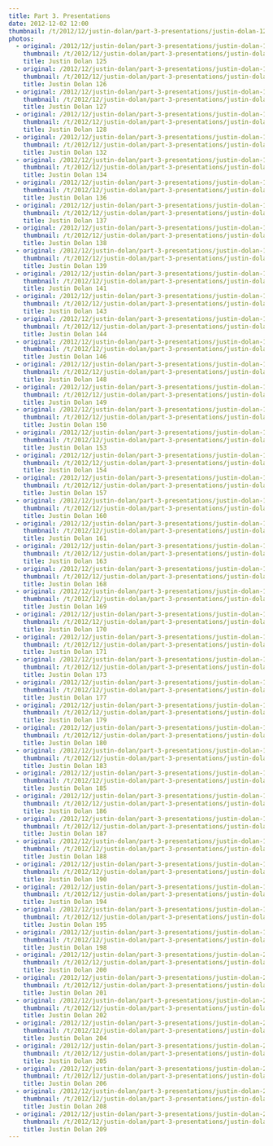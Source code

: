 ```yaml
---
title: Part 3. Presentations
date: 2012-12-02 12:00
thumbnail: /t/2012/12/justin-dolan/part-3-presentations/justin-dolan-125.jpg
photos:
  - original: /2012/12/justin-dolan/part-3-presentations/justin-dolan-125.jpg
    thumbnail: /t/2012/12/justin-dolan/part-3-presentations/justin-dolan-125.jpg
    title: Justin Dolan 125
  - original: /2012/12/justin-dolan/part-3-presentations/justin-dolan-126.jpg
    thumbnail: /t/2012/12/justin-dolan/part-3-presentations/justin-dolan-126.jpg
    title: Justin Dolan 126
  - original: /2012/12/justin-dolan/part-3-presentations/justin-dolan-127.jpg
    thumbnail: /t/2012/12/justin-dolan/part-3-presentations/justin-dolan-127.jpg
    title: Justin Dolan 127
  - original: /2012/12/justin-dolan/part-3-presentations/justin-dolan-128.jpg
    thumbnail: /t/2012/12/justin-dolan/part-3-presentations/justin-dolan-128.jpg
    title: Justin Dolan 128
  - original: /2012/12/justin-dolan/part-3-presentations/justin-dolan-132.jpg
    thumbnail: /t/2012/12/justin-dolan/part-3-presentations/justin-dolan-132.jpg
    title: Justin Dolan 132
  - original: /2012/12/justin-dolan/part-3-presentations/justin-dolan-134.jpg
    thumbnail: /t/2012/12/justin-dolan/part-3-presentations/justin-dolan-134.jpg
    title: Justin Dolan 134
  - original: /2012/12/justin-dolan/part-3-presentations/justin-dolan-136.jpg
    thumbnail: /t/2012/12/justin-dolan/part-3-presentations/justin-dolan-136.jpg
    title: Justin Dolan 136
  - original: /2012/12/justin-dolan/part-3-presentations/justin-dolan-137.jpg
    thumbnail: /t/2012/12/justin-dolan/part-3-presentations/justin-dolan-137.jpg
    title: Justin Dolan 137
  - original: /2012/12/justin-dolan/part-3-presentations/justin-dolan-138.jpg
    thumbnail: /t/2012/12/justin-dolan/part-3-presentations/justin-dolan-138.jpg
    title: Justin Dolan 138
  - original: /2012/12/justin-dolan/part-3-presentations/justin-dolan-139.jpg
    thumbnail: /t/2012/12/justin-dolan/part-3-presentations/justin-dolan-139.jpg
    title: Justin Dolan 139
  - original: /2012/12/justin-dolan/part-3-presentations/justin-dolan-141.jpg
    thumbnail: /t/2012/12/justin-dolan/part-3-presentations/justin-dolan-141.jpg
    title: Justin Dolan 141
  - original: /2012/12/justin-dolan/part-3-presentations/justin-dolan-143.jpg
    thumbnail: /t/2012/12/justin-dolan/part-3-presentations/justin-dolan-143.jpg
    title: Justin Dolan 143
  - original: /2012/12/justin-dolan/part-3-presentations/justin-dolan-144.jpg
    thumbnail: /t/2012/12/justin-dolan/part-3-presentations/justin-dolan-144.jpg
    title: Justin Dolan 144
  - original: /2012/12/justin-dolan/part-3-presentations/justin-dolan-146.jpg
    thumbnail: /t/2012/12/justin-dolan/part-3-presentations/justin-dolan-146.jpg
    title: Justin Dolan 146
  - original: /2012/12/justin-dolan/part-3-presentations/justin-dolan-148.jpg
    thumbnail: /t/2012/12/justin-dolan/part-3-presentations/justin-dolan-148.jpg
    title: Justin Dolan 148
  - original: /2012/12/justin-dolan/part-3-presentations/justin-dolan-149.jpg
    thumbnail: /t/2012/12/justin-dolan/part-3-presentations/justin-dolan-149.jpg
    title: Justin Dolan 149
  - original: /2012/12/justin-dolan/part-3-presentations/justin-dolan-150.jpg
    thumbnail: /t/2012/12/justin-dolan/part-3-presentations/justin-dolan-150.jpg
    title: Justin Dolan 150
  - original: /2012/12/justin-dolan/part-3-presentations/justin-dolan-153.jpg
    thumbnail: /t/2012/12/justin-dolan/part-3-presentations/justin-dolan-153.jpg
    title: Justin Dolan 153
  - original: /2012/12/justin-dolan/part-3-presentations/justin-dolan-154.jpg
    thumbnail: /t/2012/12/justin-dolan/part-3-presentations/justin-dolan-154.jpg
    title: Justin Dolan 154
  - original: /2012/12/justin-dolan/part-3-presentations/justin-dolan-157.jpg
    thumbnail: /t/2012/12/justin-dolan/part-3-presentations/justin-dolan-157.jpg
    title: Justin Dolan 157
  - original: /2012/12/justin-dolan/part-3-presentations/justin-dolan-160.jpg
    thumbnail: /t/2012/12/justin-dolan/part-3-presentations/justin-dolan-160.jpg
    title: Justin Dolan 160
  - original: /2012/12/justin-dolan/part-3-presentations/justin-dolan-161.jpg
    thumbnail: /t/2012/12/justin-dolan/part-3-presentations/justin-dolan-161.jpg
    title: Justin Dolan 161
  - original: /2012/12/justin-dolan/part-3-presentations/justin-dolan-163.jpg
    thumbnail: /t/2012/12/justin-dolan/part-3-presentations/justin-dolan-163.jpg
    title: Justin Dolan 163
  - original: /2012/12/justin-dolan/part-3-presentations/justin-dolan-168.jpg
    thumbnail: /t/2012/12/justin-dolan/part-3-presentations/justin-dolan-168.jpg
    title: Justin Dolan 168
  - original: /2012/12/justin-dolan/part-3-presentations/justin-dolan-169.jpg
    thumbnail: /t/2012/12/justin-dolan/part-3-presentations/justin-dolan-169.jpg
    title: Justin Dolan 169
  - original: /2012/12/justin-dolan/part-3-presentations/justin-dolan-170.jpg
    thumbnail: /t/2012/12/justin-dolan/part-3-presentations/justin-dolan-170.jpg
    title: Justin Dolan 170
  - original: /2012/12/justin-dolan/part-3-presentations/justin-dolan-171.jpg
    thumbnail: /t/2012/12/justin-dolan/part-3-presentations/justin-dolan-171.jpg
    title: Justin Dolan 171
  - original: /2012/12/justin-dolan/part-3-presentations/justin-dolan-173.jpg
    thumbnail: /t/2012/12/justin-dolan/part-3-presentations/justin-dolan-173.jpg
    title: Justin Dolan 173
  - original: /2012/12/justin-dolan/part-3-presentations/justin-dolan-177.jpg
    thumbnail: /t/2012/12/justin-dolan/part-3-presentations/justin-dolan-177.jpg
    title: Justin Dolan 177
  - original: /2012/12/justin-dolan/part-3-presentations/justin-dolan-179.jpg
    thumbnail: /t/2012/12/justin-dolan/part-3-presentations/justin-dolan-179.jpg
    title: Justin Dolan 179
  - original: /2012/12/justin-dolan/part-3-presentations/justin-dolan-180.jpg
    thumbnail: /t/2012/12/justin-dolan/part-3-presentations/justin-dolan-180.jpg
    title: Justin Dolan 180
  - original: /2012/12/justin-dolan/part-3-presentations/justin-dolan-183.jpg
    thumbnail: /t/2012/12/justin-dolan/part-3-presentations/justin-dolan-183.jpg
    title: Justin Dolan 183
  - original: /2012/12/justin-dolan/part-3-presentations/justin-dolan-185.jpg
    thumbnail: /t/2012/12/justin-dolan/part-3-presentations/justin-dolan-185.jpg
    title: Justin Dolan 185
  - original: /2012/12/justin-dolan/part-3-presentations/justin-dolan-186.jpg
    thumbnail: /t/2012/12/justin-dolan/part-3-presentations/justin-dolan-186.jpg
    title: Justin Dolan 186
  - original: /2012/12/justin-dolan/part-3-presentations/justin-dolan-187.jpg
    thumbnail: /t/2012/12/justin-dolan/part-3-presentations/justin-dolan-187.jpg
    title: Justin Dolan 187
  - original: /2012/12/justin-dolan/part-3-presentations/justin-dolan-188.jpg
    thumbnail: /t/2012/12/justin-dolan/part-3-presentations/justin-dolan-188.jpg
    title: Justin Dolan 188
  - original: /2012/12/justin-dolan/part-3-presentations/justin-dolan-190.jpg
    thumbnail: /t/2012/12/justin-dolan/part-3-presentations/justin-dolan-190.jpg
    title: Justin Dolan 190
  - original: /2012/12/justin-dolan/part-3-presentations/justin-dolan-194.jpg
    thumbnail: /t/2012/12/justin-dolan/part-3-presentations/justin-dolan-194.jpg
    title: Justin Dolan 194
  - original: /2012/12/justin-dolan/part-3-presentations/justin-dolan-195.jpg
    thumbnail: /t/2012/12/justin-dolan/part-3-presentations/justin-dolan-195.jpg
    title: Justin Dolan 195
  - original: /2012/12/justin-dolan/part-3-presentations/justin-dolan-198.jpg
    thumbnail: /t/2012/12/justin-dolan/part-3-presentations/justin-dolan-198.jpg
    title: Justin Dolan 198
  - original: /2012/12/justin-dolan/part-3-presentations/justin-dolan-200.jpg
    thumbnail: /t/2012/12/justin-dolan/part-3-presentations/justin-dolan-200.jpg
    title: Justin Dolan 200
  - original: /2012/12/justin-dolan/part-3-presentations/justin-dolan-201.jpg
    thumbnail: /t/2012/12/justin-dolan/part-3-presentations/justin-dolan-201.jpg
    title: Justin Dolan 201
  - original: /2012/12/justin-dolan/part-3-presentations/justin-dolan-202.jpg
    thumbnail: /t/2012/12/justin-dolan/part-3-presentations/justin-dolan-202.jpg
    title: Justin Dolan 202
  - original: /2012/12/justin-dolan/part-3-presentations/justin-dolan-204.jpg
    thumbnail: /t/2012/12/justin-dolan/part-3-presentations/justin-dolan-204.jpg
    title: Justin Dolan 204
  - original: /2012/12/justin-dolan/part-3-presentations/justin-dolan-205.jpg
    thumbnail: /t/2012/12/justin-dolan/part-3-presentations/justin-dolan-205.jpg
    title: Justin Dolan 205
  - original: /2012/12/justin-dolan/part-3-presentations/justin-dolan-206.jpg
    thumbnail: /t/2012/12/justin-dolan/part-3-presentations/justin-dolan-206.jpg
    title: Justin Dolan 206
  - original: /2012/12/justin-dolan/part-3-presentations/justin-dolan-208.jpg
    thumbnail: /t/2012/12/justin-dolan/part-3-presentations/justin-dolan-208.jpg
    title: Justin Dolan 208
  - original: /2012/12/justin-dolan/part-3-presentations/justin-dolan-209.jpg
    thumbnail: /t/2012/12/justin-dolan/part-3-presentations/justin-dolan-209.jpg
    title: Justin Dolan 209
---
```

